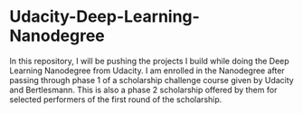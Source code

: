 # Udacity-Deep-Learning-Nanodegree
In this repository, I will be pushing the projects I build while doing the Deep Learning Nanodegree from Udacity. I am enrolled in the Nanodegree after passing through phase 1 of a scholarship challenge course given by Udacity and Bertlesmann. This is also a phase 2 scholarship offered by them for selected performers of the first round of the scholarship.

